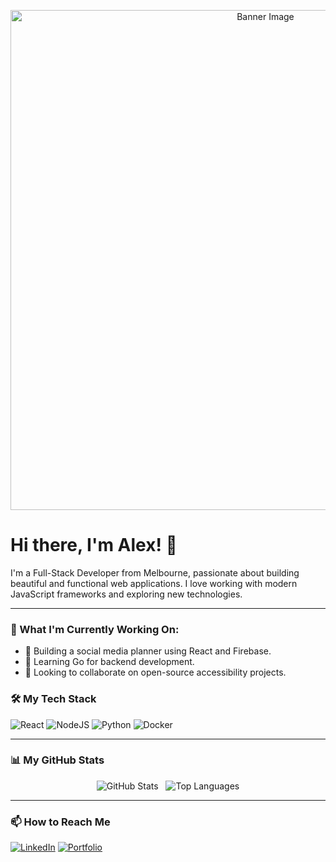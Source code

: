 <p align="center">
  <img src="link-to-your-banner.png" alt="Banner Image" width="800"/>
</p>

# Hi there, I'm Alex! 👋

I'm a Full-Stack Developer from Melbourne, passionate about building beautiful and functional web applications. I love working with modern JavaScript frameworks and exploring new technologies.

---

### 🚀 What I'm Currently Working On:
- 🔭 Building a social media planner using React and Firebase.
- 🌱 Learning Go for backend development.
- 👯 Looking to collaborate on open-source accessibility projects.

### 🛠️ My Tech Stack
<p>
  <img src="https://img.shields.io/badge/react-%2320232a.svg?style=for-the-badge&logo=react&logoColor=%2361DAFB" alt="React"/>
  <img src="https://img.shields.io/badge/node.js-339933?style=for-the-badge&logo=nodedotjs&logoColor=white" alt="NodeJS"/>
  <img src="https://img.shields.io/badge/python-3670A0?style=for-the-badge&logo=python&logoColor=ffdd54" alt="Python"/>
  <img src="https://img.shields.io/badge/docker-%230db7ed.svg?style=for-the-badge&logo=docker&logoColor=white" alt="Docker"/>
</p>

---

### 📊 My GitHub Stats
<p align="center">
  <img src="https://github-readme-stats.vercel.app/api?username=YOUR_USERNAME&show_icons=true&theme=radical" alt="GitHub Stats"/>
  &nbsp;
  <img src="https://github-readme-stats.vercel.app/api/top-langs/?username=YOUR_USERNAME&layout=compact&theme=radical" alt="Top Languages"/>
</p>

---

### 📫 How to Reach Me
<p>
  <a href="https://linkedin.com/in/your-linkedin" target="_blank"><img src="https://img.shields.io/badge/linkedin-%230077B5.svg?style=for-the-badge&logo=linkedin&logoColor=white" alt="LinkedIn"></a>
  <a href="https://your-website.com" target="_blank"><img src="https://img.shields.io/badge/Portfolio-255E63?style=for-the-badge&logo=appveyor&logoColor=white" alt="Portfolio"></a>
</p>
